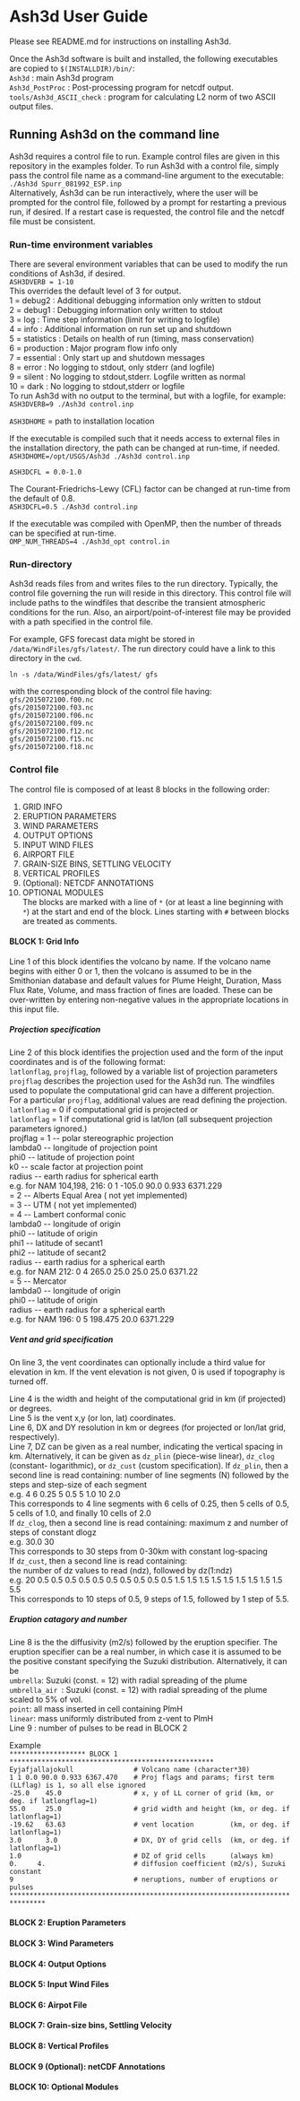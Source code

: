Ash3d User Guide
=================

Please see README.md for instructions on installing Ash3d.

Once the Ash3d software is built and installed, the following executables are
copied to `$(INSTALLDIR)/bin/`:  
 `Ash3d`                   : main Ash3d program  
 `Ash3d_PostProc`          : Post-processing program for netcdf output.  
 `tools/Ash3d_ASCII_check` : program for calculating L2 norm of two ASCII output files.  

## Running Ash3d on the command line

Ash3d requires a control file to run.  Example control files are given in this
repository in the examples folder.  To run Ash3d with a control file, simply
pass the control file name as a command-line argument to the executable:  
`./Ash3d Spurr_081992_ESP.inp`  
Alternatively, Ash3d can be run interactively, where the user will be prompted
for the control file, followed by a prompt for restarting a previous run, if
desired.  If a restart case is requested, the control file and the netcdf file
must be consistent.  

### Run-time environment variables

There are several environment variables that can be used to modify the run
conditions of Ash3d, if desired.  
`ASH3DVERB = 1-10`  
   This overrides the default level of 3 for output.  
    1 = debug2     : Additional debugging information only written to stdout  
    2 = debug1     : Debugging information only written to stdout  
    3 = log        : Time step information (limit for writing to logfile)  
    4 = info       : Additional information on run set up and shutdown  
    5 = statistics : Details on health of run (timing, mass conservation)  
    6 = production : Major program flow info only  
    7 = essential  : Only start up and shutdown messages  
    8 = error      : No logging to stdout, only stderr (and logfile)  
    9 = silent     : No logging to stdout,stderr. Logfile written as normal  
   10 = dark       : No logging to stdout,stderr or logfile  
To run Ash3d with no output to the terminal, but with a logfile, for example:  
`ASH3DVERB=9 ./Ash3d control.inp`

`ASH3DHOME` = path to installation location

If the executable is compiled such that it needs access to external files in
the installation directory, the path can be changed at run-time, if needed.  
`ASH3DHOME=/opt/USGS/Ash3d ./Ash3d control.inp`

`ASH3DCFL = 0.0-1.0`

The Courant-Friedrichs-Lewy (CFL) factor can be changed at run-time from the
default of 0.8.  
`ASH3DCFL=0.5 ./Ash3d control.inp`

If the executable was compiled with OpenMP, then the number of threads can be
specified at run-time.  
`OMP_NUM_THREADS=4 ./Ash3d_opt control.in`

### Run-directory

Ash3d reads files from and writes files to the run directory.  Typically, the
control file governing the run will reside in this directory.  This control
file will include paths to the windfiles that describe the transient atmospheric
conditions for the run.  Also, an airport/point-of-interest file may be provided
with a path specified in the control file.  

For example, GFS forecast data might be stored in `/data/WindFiles/gfs/latest/`.
The run directory could have a link to this directory in the `cwd`.  

`ln -s /data/WindFiles/gfs/latest/ gfs`

with the corresponding block of the control file having:  
`gfs/2015072100.f00.nc`  
`gfs/2015072100.f03.nc`  
`gfs/2015072100.f06.nc`  
`gfs/2015072100.f09.nc`  
`gfs/2015072100.f12.nc`  
`gfs/2015072100.f15.nc`  
`gfs/2015072100.f18.nc`  

### Control file

The control file is composed of at least 8 blocks in the following order:  
1. GRID INFO  
2. ERUPTION PARAMETERS  
3. WIND PARAMETERS  
4. OUTPUT OPTIONS  
5. INPUT WIND FILES  
6. AIRPORT FILE  
7. GRAIN-SIZE BINS, SETTLING VELOCITY  
8. VERTICAL PROFILES  
9. (Optional): NETCDF ANNOTATIONS  
10. OPTIONAL MODULES  
The blocks are marked with a line of `*` (or at least a line beginning with `*`) at
the start and end of the block.  Lines starting with `#` between blocks are treated
as comments.

#### BLOCK 1: Grid Info  

Line 1 of this block identifies the volcano by name.
If the volcano name begins with either 0 or 1, then the volcano
is assumed to be in the Smithonian database and default values for
Plume Height, Duration, Mass Flux Rate, Volume, and mass fraction of
fines are loaded.  These can be over-written by entering non-negative
values in the appropriate locations in this input file.  

##### Projection specification  
Line 2 of this block identifies the projection used and the form of
the input coordinates and is of the following format:  
   `latlonflag`, `projflag`,  followed by a variable list of projection parameters
`projflag` describes the projection used for the Ash3d run. The windfiles used to
populate the computational grid can have a different projection.  
For a particular `projflag`, additional values are read defining the projection.  
`latlonflag` = 0 if computational grid is projected or  
`latlonflag` = 1 if computational grid is lat/lon (all subsequent projection parameters ignored.)  
projflag   = 1 -- polar stereographic projection  
 lambda0 -- longitude of projection point  
 phi0    -- latitude of projection point  
 k0      -- scale factor at projection point  
 radius  -- earth radius for spherical earth  
e.g. for NAM 104,198, 216: 0 1 -105.0 90.0 0.933 6371.229  
 = 2 -- Alberts Equal Area ( not yet implemented)  
 = 3 -- UTM ( not yet implemented)  
 = 4 -- Lambert conformal conic  
          lambda0 -- longitude of origin  
             phi0 -- latitude of origin  
             phi1 -- latitude of secant1  
             phi2 -- latitude of secant2  
           radius -- earth radius for a spherical earth  
    e.g. for NAM 212: 0 4 265.0 25.0 25.0 25.0 6371.22  
              = 5 -- Mercator  
          lambda0 -- longitude of origin  
             phi0 -- latitude of origin  
           radius -- earth radius for a spherical earth  
    e.g. for NAM 196: 0 5 198.475 20.0 6371.229   

##### Vent and grid specification  
On line 3, the vent coordinates can optionally include a third value for elevation in km.
If the vent elevation is not given, 0 is used if topography is turned off.  

Line 4 is the width and height of the computational grid in km (if projected) or degrees.  
Line 5 is the vent x,y (or lon, lat) coordinates.  
Line 6, DX and DY resolution in km or degrees (for projected or lon/lat grid, respectively).  
Line 7, DZ can be given as a real number, indicating the vertical spacing in km.
Alternatively, it can be given as `dz_plin` (piece-wise linear), `dz_clog` (constant-
logarithmic), or `dz_cust` (custom specification).
If `dz_plin`, then a second line is read containing:
  number of line segments (N) followed by the steps and step-size of each segment  
  e.g. 4 6 0.25 5 0.5 5 1.0 10 2.0  
        This corresponds to 4 line segments with 6 cells of 0.25, then 5 cells of 0.5,
        5 cells of 1.0, and finally 10 cells of 2.0  
If `dz_clog`, then a second line is read containing:
  maximum z and number of steps of constant dlogz  
  e.g. 30.0 30  
        This corresponds to 30 steps from 0-30km with constant log-spacing  
If `dz_cust`, then a second line is read containing:  
  the number of dz values to read (ndz), followed by dz(1:ndz)  
  e.g. 20 0.5 0.5 0.5 0.5 0.5 0.5 0.5 0.5 0.5 0.5 1.5 1.5 1.5 1.5 1.5 1.5 1.5 1.5 1.5 5.5  
        This corresponds to 10 steps of 0.5, 9 steps of 1.5, followed by 1 step of 5.5.  

##### Eruption catagory and number
Line 8 is the the diffusivity (m2/s) followed by the eruption specifier.  The
eruption specifier can be a real number, in which case it is assumed to be the
positive constant specifying the Suzuki distribution.  Alternatively, it can be  
 `umbrella`: Suzuki (const. = 12) with radial spreading of the plume  
 `umbrella_air `: Suzuki (const. = 12) with radial spreading of the plume scaled to 5% of vol.  
 `point`: all mass inserted in cell containing PlmH  
 `linear`: mass uniformly distributed from z-vent to PlmH  
Line 9 : number of pulses to be read in BLOCK 2  

Example  
`******************* BLOCK 1 ***************************************************`  
`Eyjafjallajokull               # Volcano name (character*30)`  
`1 1 0.0 90.0 0.933 6367.470    # Proj flags and params; first term (LLflag) is 1, so all else ignored`  
`-25.0    45.0                  # x, y of LL corner of grid (km, or deg. if latlongflag=1)`  
`55.0     25.0                  # grid width and height (km, or deg. if latlonflag=1)`  
`-19.62   63.63                 # vent location         (km, or deg. if latlonflag=1)`  
`3.0      3.0                   # DX, DY of grid cells  (km, or deg. if latlonflag=1)`  
`1.0                            # DZ of grid cells      (always km)`  
`0.     4.                      # diffusion coefficient (m2/s), Suzuki constant`  
`9                              # neruptions, number of eruptions or pulses`  
`*******************************************************************************`  



#### BLOCK 2: Eruption Parameters
#### BLOCK 3: Wind Parameters
#### BLOCK 4: Output Options
#### BLOCK 5: Input Wind Files
#### BLOCK 6: Airpot File
#### BLOCK 7: Grain-size bins, Settling Velocity
#### BLOCK 8: Vertical Profiles
#### BLOCK 9 (Optional): netCDF Annotations
#### BLOCK 10: Optional Modules





